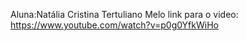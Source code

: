 Aluna:Natália Cristina Tertuliano Melo
link para o video: https://www.youtube.com/watch?v=p0g0YfkWiHo